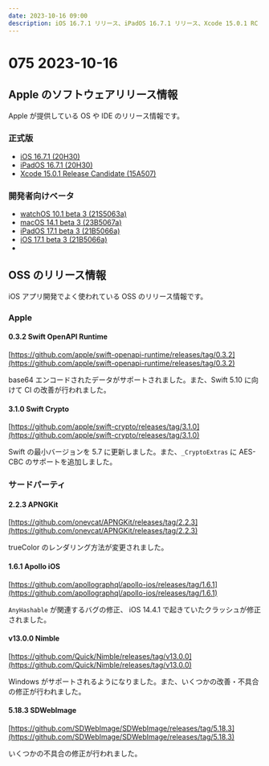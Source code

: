 ```yaml
---
date: 2023-10-16 09:00
description: iOS 16.7.1 リリース、iPadOS 16.7.1 リリース、Xcode 15.0.1 RC リリース、Swift OpenAPI Runtime 0.3.2 リリース、Apollo iOS 1.6.1 リリース、ほか
---
```

# 075 2023-10-16

## Apple のソフトウェアリリース情報

Apple が提供している OS や IDE のリリース情報です。

### 正式版

- [iOS 16.7.1 (20H30)](https://developer.apple.com/news/releases/?id=10102023e)
- [iPadOS 16.7.1 (20H30)](https://developer.apple.com/news/releases/?id=10102023f)
- [Xcode 15.0.1 Release Candidate (15A507)](https://developer.apple.com/news/releases/?id=10112023a)


### 開発者向けベータ

- [watchOS 10.1 beta 3 (21S5063a)](https://developer.apple.com/news/releases/?id=10102023d)
- [macOS 14.1 beta 3 (23B5067a)](https://developer.apple.com/news/releases/?id=10102023c)
- [iPadOS 17.1 beta 3 (21B5066a)](https://developer.apple.com/news/releases/?id=10102023a)
- [iOS 17.1 beta 3 (21B5066a)](https://developer.apple.com/news/releases/?id=10102023b)
- 

## OSS のリリース情報

iOS アプリ開発でよく使われている OSS のリリース情報です。

### Apple

#### 0.3.2 Swift OpenAPI Runtime

[https://github.com/apple/swift-openapi-runtime/releases/tag/0.3.2](https://github.com/apple/swift-openapi-runtime/releases/tag/0.3.2)

base64 エンコードされたデータがサポートされました。また、Swift 5.10 に向けて CI の改善が行われました。

#### 3.1.0 Swift Crypto

[https://github.com/apple/swift-crypto/releases/tag/3.1.0](https://github.com/apple/swift-crypto/releases/tag/3.1.0)

Swift の最小バージョンを 5.7 に更新しました。また、`_CryptoExtras` に AES-CBC のサポートを追加しました。

### サードパーティ

#### 2.2.3 APNGKit

[https://github.com/onevcat/APNGKit/releases/tag/2.2.3](https://github.com/onevcat/APNGKit/releases/tag/2.2.3)

trueColor のレンダリング方法が変更されました。

#### 1.6.1 Apollo iOS

[https://github.com/apollographql/apollo-ios/releases/tag/1.6.1](https://github.com/apollographql/apollo-ios/releases/tag/1.6.1)

`AnyHashable` が関連するバグの修正、 iOS 14.4.1 で起きていたクラッシュが修正されました。

#### v13.0.0 Nimble

[https://github.com/Quick/Nimble/releases/tag/v13.0.0](https://github.com/Quick/Nimble/releases/tag/v13.0.0)

Windows がサポートされるようになりました。また、いくつかの改善・不具合の修正が行われました。

#### 5.18.3 SDWebImage

[https://github.com/SDWebImage/SDWebImage/releases/tag/5.18.3](https://github.com/SDWebImage/SDWebImage/releases/tag/5.18.3)

いくつかの不具合の修正が行われました。

